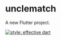 # unclematch

A new Flutter project.

[![style: effective dart](https://img.shields.io/badge/style-effective_dart-40c4ff.svg)](https://pub.dev/packages/effective_dart)
